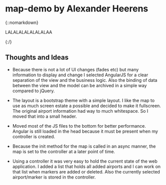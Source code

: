 # map-demo by Alexander Heerens


{::nomarkdown}

LALALALALALALALAA

{:/}

## Thoughts and Ideas

* Because there is not a lot of UI changes (fades etc) but many information to display and change I selected AngularJS for a clear separation of the view and the business logic. Also the binding of data between the view and the model can be archived in a simple way compared to jQuery.

* The layout is a bootstrap theme with a simple layout. I like the map to use as much screen estate a possible and decided to make it fullscreen. The original airport information had way to much whitespace. So I moved that into a small header.

* Moved most of the JS files to the bottom for better performance. Angular is still loaded in the head because it must be present when my controller is created.

* Because the init method for the map is called in an async manner, the map is set to the controller at a later point of time.

* Using a controller it was very easy to hold the current state of the web application. I  added a list that holds all added airports and I can work on that list when markers are added or deleted. Also the currently selected airport/marker is stored in the controller.
